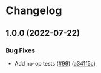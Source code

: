 # Changelog

## 1.0.0 (2022-07-22)


### Bug Fixes

* Add no-op tests ([#99](https://github.com/open-feature/node-sdk/issues/99)) ([a341f5c](https://github.com/open-feature/node-sdk/commit/a341f5c776035ca24b1323b4a37f5f166cdc55d7))
